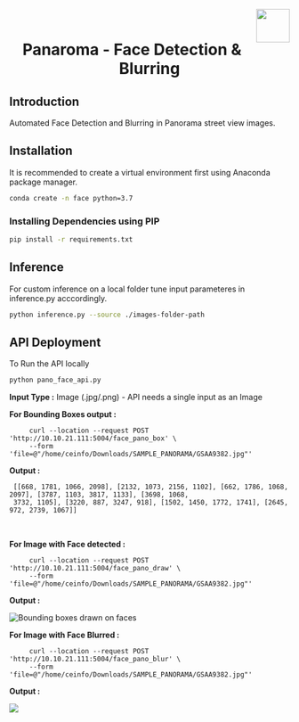 [<img align = 'right' src="https://about.mappls.com/images/mappls-b-logo.svg" height="60" /> ](https://www.mapmyindia.com/api)

<br>


# <div align = "center"> Panaroma - Face Detection & Blurring 

## Introduction
Automated Face Detection and Blurring in Panorama street view images. 

## Installation 

It is recommended to create a virtual environment first using  Anaconda package manager.
```sh
conda create -n face python=3.7
```
### Installing Dependencies using PIP 

```sh
pip install -r requirements.txt
```

## Inference
For custom inference on a local folder tune input parameteres in inference.py acccordingly.

```sh
python inference.py --source ./images-folder-path
```

## API Deployment ##

To Run the API locally

```sh
python pano_face_api.py
```

**Input Type :**  Image (.jpg/.png) - API needs a single input as an Image

**For Bounding Boxes output :**

```curl
     curl --location --request POST 'http://10.10.21.111:5004/face_pano_box' \
     --form 'file=@"/home/ceinfo/Downloads/SAMPLE_PANORAMA/GSAA9382.jpg"' 
```

**Output :**

     [[668, 1781, 1066, 2098], [2132, 1073, 2156, 1102], [662, 1786, 1068, 2097], [3787, 1103, 3817, 1133], [3698, 1068,
     3732, 1105], [3220, 887, 3247, 918], [1502, 1450, 1772, 1741], [2645, 972, 2739, 1067]]
<br>


**For Image with Face detected :**

```curl
     curl --location --request POST 'http://10.10.21.111:5004/face_pano_draw' \
     --form 'file=@"/home/ceinfo/Downloads/SAMPLE_PANORAMA/GSAA9382.jpg"'
```

**Output :**

![Bounding boxes drawn on faces](face_detect.png "Face Detections")



**For Image with Face Blurred :**

```curl
     curl --location --request POST 'http://10.10.21.111:5004/face_pano_blur' \
     --form 'file=@"/home/ceinfo/Downloads/SAMPLE_PANORAMA/GSAA9382.jpg"'
```
**Output :**

![](faceblur.png)
